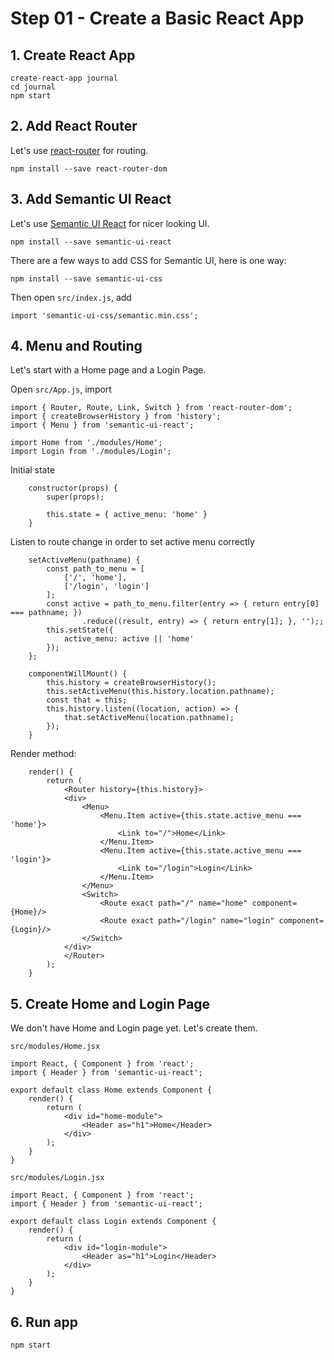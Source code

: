 # Step 01 - Create a Basic React App

## 1. Create React App
```
create-react-app journal
cd journal
npm start
```

## 2. Add React Router
Let's use [react-router](https://github.com/ReactTraining/react-router) for routing.
```
npm install --save react-router-dom
```

## 3. Add Semantic UI React
Let's use [Semantic UI React](https://react.semantic-ui.com) for nicer looking UI.
```
npm install --save semantic-ui-react
```

There are a few ways to add CSS for Semantic UI, here is one way:
```
npm install --save semantic-ui-css
```

Then open `src/index.js`, add
```
import 'semantic-ui-css/semantic.min.css';
```

## 4. Menu and Routing
Let's start with a Home page and a Login Page.

Open `src/App.js`, import
```
import { Router, Route, Link, Switch } from 'react-router-dom';
import { createBrowserHistory } from 'history';
import { Menu } from 'semantic-ui-react';

import Home from './modules/Home';
import Login from './modules/Login';
```

Initial state
```
    constructor(props) {
        super(props);

        this.state = { active_menu: 'home' }
    }
```

Listen to route change in order to set active menu correctly
```
    setActiveMenu(pathname) {
        const path_to_menu = [
            ['/', 'home'],
            ['/login', 'login']
        ];
        const active = path_to_menu.filter(entry => { return entry[0] === pathname; })
                .reduce((result, entry) => { return entry[1]; }, '');;
        this.setState({
            active_menu: active || 'home'
        });
    };

    componentWillMount() {
        this.history = createBrowserHistory();
        this.setActiveMenu(this.history.location.pathname);
        const that = this;
        this.history.listen((location, action) => {
            that.setActiveMenu(location.pathname);
        });
    }
```

Render method:
```
    render() {
        return (
            <Router history={this.history}>
            <div>
                <Menu>
                    <Menu.Item active={this.state.active_menu === 'home'}>
                        <Link to="/">Home</Link>
                    </Menu.Item>
                    <Menu.Item active={this.state.active_menu === 'login'}>
                        <Link to="/login">Login</Link>
                    </Menu.Item>
                </Menu>
                <Switch>
                    <Route exact path="/" name="home" component={Home}/>
                    <Route exact path="/login" name="login" component={Login}/>
                </Switch>
            </div>
            </Router>
        );
    }
```

## 5. Create Home and Login Page
We don't have Home and Login page yet. Let's create them.

`src/modules/Home.jsx`
```
import React, { Component } from 'react';
import { Header } from 'semantic-ui-react';

export default class Home extends Component {
    render() {
        return (
            <div id="home-module">
                <Header as="h1">Home</Header>
            </div>
        );
    }
}
```

`src/modules/Login.jsx`
```
import React, { Component } from 'react';
import { Header } from 'semantic-ui-react';

export default class Login extends Component {
    render() {
        return (
            <div id="login-module">
                <Header as="h1">Login</Header>
            </div>
        );
    }
}
```

## 6. Run app
```
npm start
```
